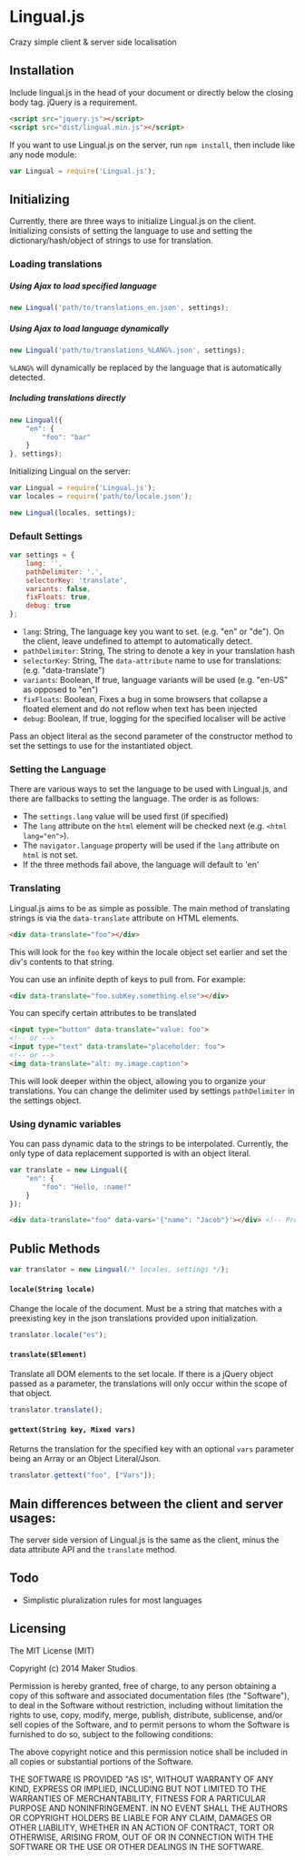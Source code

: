 Lingual.js
=======

Crazy simple client & server side localisation


## Installation

Include lingual.js in the head of your document or directly below the closing body tag. jQuery is a requirement.

```html
<script src="jquery.js"></script>
<script src="dist/lingual.min.js"></script>
```

If you want to use Lingual.js on the server, run `npm install`, then include like any node module:

```javascript
var Lingual = require('Lingual.js');
```

## Initializing

Currently, there are three ways to initialize Lingual.js on the client. Initializing consists of setting the language to use and setting the dictionary/hash/object of strings to use for translation.

### Loading translations

##### Using Ajax to load specified language
```javascript
new Lingual('path/to/translations_en.json', settings);
```

##### Using Ajax to load language dynamically
```javascript
new Lingual('path/to/translations_%LANG%.json', settings);
```
`%LANG%` will dynamically be replaced by the language that is automatically detected.

##### Including translations directly
```javascript
new Lingual({
    "en": {
        "foo": "bar"
    }
}, settings);
```

Initializing Lingual on the server:

```javascript
var Lingual = require('Lingual.js');
var locales = require('path/to/locale.json');

new Lingual(locales, settings);
```

### Default Settings
```javascript
var settings = {
    lang: '',
    pathDelimiter: '.',
    selectorKey: 'translate',
    variants: false,
    fixFloats: true,
    debug: true
};
```

* `lang`: String, The language key you want to set. (e.g. "en" or "de"). On the client, leave undefined to attempt to automatically detect.
* `pathDelimiter`: String, The string to denote a key in your translation hash
* `selectorKey`: String, The `data-attribute` name to use for translations: (e.g. "data-translate")
* `variants`: Boolean, If true, language variants will be used (e.g. "en-US" as opposed to "en")
* `fixFloats`: Boolean, Fixes a bug in some browsers that collapse a floated element and do not reflow when text has been injected
* `debug`: Boolean, If true, logging for the specified localiser will be active

Pass an object literal as the second parameter of the constructor method to set the settings to use for the instantiated object.

### Setting the Language

There are various ways to set the language to be used with Lingual.js, and there are fallbacks to setting the language. The order is as follows:

* The `settings.lang` value will be used first (if specified)
* The `lang` attribute on the `html` element will be checked next (e.g. `<html lang="en">`).
* The `navigator.language` property will be used if the `lang` attribute on `html` is not set.
* If the three methods fail above, the language will default to 'en'

### Translating

Lingual.js aims to be as simple as possible. The main method of translating strings is via the `data-translate` attribute on HTML elements.

```html
<div data-translate="foo"></div>
```

This will look for the `foo` key within the locale object set earlier and set the div's contents to that string.

You can use an infinite depth of keys to pull from. For example:
```html
<div data-translate="foo.subKey.something.else"></div>
```

You can specify certain attributes to be translated
```html
<input type="button" data-translate="value: foo">
<!-- or -->
<input type="text" data-translate="placeholder: foo">
<!-- or -->
<img data-translate="alt: my.image.caption">
```

This will look deeper within the object, allowing you to organize your translations. You can change the delimiter used by settings `pathDelimiter` in the settings object.

### Using dynamic variables

You can pass dynamic data to the strings to be interpolated. Currently, the only type of data replacement supported is with an object literal.

```javascript
var translate = new Lingual({
    "en": {
        "foo": "Hello, :name!"
    }
});
```
```html
<div data-translate="foo" data-vars='{"name": "Jacob"}'></div> <!-- Produces "Hello, Jacob!" -->
```


## Public Methods

```javascript
var translator = new Lingual(/* locales, settings */);
```

#### `locale(String locale)`
Change the locale of the document. Must be a string that matches with a preexisting key in the json translations provided upon initialization.
```javascript
translator.locale("es");
```


#### `translate($Element)`
Translate all DOM elements to the set locale. If there is a jQuery object passed as a parameter, the translations will only occur within the scope of that object.
```javascript
translator.translate();
```

#### `gettext(String key, Mixed vars)`
Returns the translation for the specified key with an optional `vars` parameter being an Array or an Object Literal/Json.
```javascript
translator.gettext("foo", ["Vars"]);
```

## Main differences between the client and server usages:

The server side version of Lingual.js is the same as the client, minus the data attribute API and the `translate` method.

## Todo
* Simplistic pluralization rules for most languages

## Licensing

The MIT License (MIT)

Copyright (c) 2014 Maker Studios

Permission is hereby granted, free of charge, to any person obtaining a copy
of this software and associated documentation files (the "Software"), to deal
in the Software without restriction, including without limitation the rights
to use, copy, modify, merge, publish, distribute, sublicense, and/or sell
copies of the Software, and to permit persons to whom the Software is
furnished to do so, subject to the following conditions:

The above copyright notice and this permission notice shall be included in
all copies or substantial portions of the Software.

THE SOFTWARE IS PROVIDED "AS IS", WITHOUT WARRANTY OF ANY KIND, EXPRESS OR
IMPLIED, INCLUDING BUT NOT LIMITED TO THE WARRANTIES OF MERCHANTABILITY,
FITNESS FOR A PARTICULAR PURPOSE AND NONINFRINGEMENT. IN NO EVENT SHALL THE
AUTHORS OR COPYRIGHT HOLDERS BE LIABLE FOR ANY CLAIM, DAMAGES OR OTHER
LIABILITY, WHETHER IN AN ACTION OF CONTRACT, TORT OR OTHERWISE, ARISING FROM,
OUT OF OR IN CONNECTION WITH THE SOFTWARE OR THE USE OR OTHER DEALINGS IN
THE SOFTWARE.


